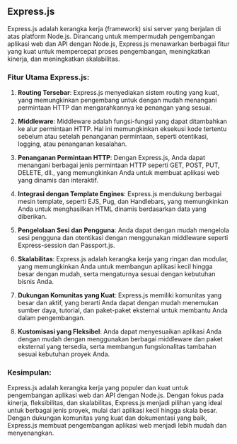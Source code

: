 ## Express.js
Express.js adalah kerangka kerja (framework) sisi server yang berjalan di atas platform Node.js. Dirancang untuk mempermudah pengembangan aplikasi web dan API dengan Node.js, Express.js menawarkan berbagai fitur yang kuat untuk mempercepat proses pengembangan, meningkatkan kinerja, dan meningkatkan skalabilitas.

### Fitur Utama Express.js:

1. **Routing Tersebar**: Express.js menyediakan sistem routing yang kuat, yang memungkinkan pengembang untuk dengan mudah menangani permintaan HTTP dan mengarahkannya ke penangan yang sesuai.

2. **Middleware**: Middleware adalah fungsi-fungsi yang dapat ditambahkan ke alur permintaan HTTP. Hal ini memungkinkan eksekusi kode tertentu sebelum atau setelah penanganan permintaan, seperti otentikasi, logging, atau penanganan kesalahan.

3. **Penanganan Permintaan HTTP**: Dengan Express.js, Anda dapat menangani berbagai jenis permintaan HTTP seperti GET, POST, PUT, DELETE, dll., yang memungkinkan Anda untuk membuat aplikasi web yang dinamis dan interaktif.

4. **Integrasi dengan Template Engines**: Express.js mendukung berbagai mesin template, seperti EJS, Pug, dan Handlebars, yang memungkinkan Anda untuk menghasilkan HTML dinamis berdasarkan data yang diberikan.

5. **Pengelolaan Sesi dan Pengguna**: Anda dapat dengan mudah mengelola sesi pengguna dan otentikasi dengan menggunakan middleware seperti Express-session dan Passport.js.

6. **Skalabilitas**: Express.js adalah kerangka kerja yang ringan dan modular, yang memungkinkan Anda untuk membangun aplikasi kecil hingga besar dengan mudah, serta mengaturnya sesuai dengan kebutuhan bisnis Anda.

7. **Dukungan Komunitas yang Kuat**: Express.js memiliki komunitas yang besar dan aktif, yang berarti Anda dapat dengan mudah menemukan sumber daya, tutorial, dan paket-paket eksternal untuk membantu Anda dalam pengembangan.

8. **Kustomisasi yang Fleksibel**: Anda dapat menyesuaikan aplikasi Anda dengan mudah dengan menggunakan berbagai middleware dan paket eksternal yang tersedia, serta membangun fungsionalitas tambahan sesuai kebutuhan proyek Anda.

### Kesimpulan:

Express.js adalah kerangka kerja yang populer dan kuat untuk pengembangan aplikasi web dan API dengan Node.js. Dengan fokus pada kinerja, fleksibilitas, dan skalabilitas, Express.js menjadi pilihan yang ideal untuk berbagai jenis proyek, mulai dari aplikasi kecil hingga skala besar. Dengan dukungan komunitas yang kuat dan dokumentasi yang baik, Express.js membuat pengembangan aplikasi web menjadi lebih mudah dan menyenangkan.
